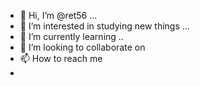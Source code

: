 - 👋 Hi, I’m @ret56 ...
- 👀 I’m interested in studying new things ...
- 🌱 I’m currently learning ..
- 💞️ I’m looking to collaborate on 
- 📫 How to reach me 
- 

<!---
ret56/ret56 is a ✨ special ✨ repository because its `README.md` (this file) appears on your GitHub profile.
You can click the Preview link to take a look at your changes.
--->
